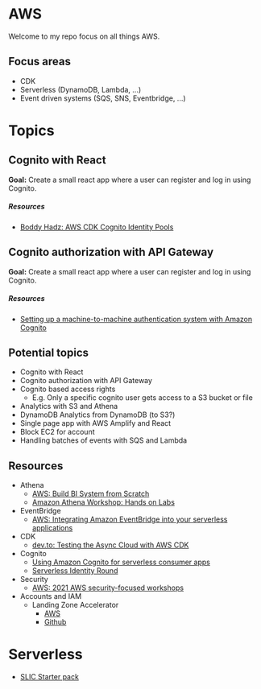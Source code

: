 # AWS

Welcome to my repo focus on all things AWS.

## Focus areas

* CDK
* Serverless (DynamoDB, Lambda, ...)
* Event driven systems (SQS, SNS, Eventbridge, ...)

# Topics

## Cognito with React

**Goal:** Create a small react app where a user can register and log in using Cognito.

##### Resources
* [Boddy Hadz: AWS CDK Cognito Identity Pools](https://bobbyhadz.com/blog/aws-cdk-cognito-identity-pool-example)


## Cognito authorization with API Gateway

**Goal:** Create a small react app where a user can register and log in using Cognito.


##### Resources
* [Setting up a machine-to-machine authentication system with Amazon Cognito](https://medium.com/proud2becloud/setting-up-a-machine-to-machine-authentication-system-with-amazon-cognito-ec403127ca9e)


## Potential topics

* Cognito with React
* Cognito authorization with API Gateway
* Cognito based access rights
    * E.g. Only a specific cognito user gets access to a S3 bucket or file
* Analytics with S3 and Athena
* DynamoDB Analytics from DynamoDB (to S3?)
* Single page app with AWS Amplify and React
* Block EC2 for account
* Handling batches of events with SQS and Lambda

## Resources

* Athena
    * [AWS: Build BI System from Scratch](https://catalog.us-east-1.prod.workshops.aws/workshops/a861fb26-12b0-4669-b3c3-ae1def49735d/en-US/build-analytics-system/athena)
    * [Amazon Athena Workshop: Hands on Labs](https://catalog.us-east-1.prod.workshops.aws/workshops/9981f1a1-abdc-49b5-8387-cb01d238bb78/en-US)
* EventBridge
    * [AWS: Integrating Amazon EventBridge into your serverless applications](https://aws.amazon.com/blogs/compute/integrating-amazon-eventbridge-into-your-serverless-applications/)
* CDK
    * [dev.to: Testing the Async Cloud with AWS CDK](https://dev.to/aws-builders/testing-the-async-cloud-with-aws-cdk-33aj)
* Cognito
    * [Using Amazon Cognito for serverless consumer apps](https://catalog.us-east-1.prod.workshops.aws/workshops/bc60f0b2-991f-4df9-933c-234a67e75179/en-US)
    * [Serverless Identity Round](https://identity-round-robin.awssecworkshops.com/serverless/)
* Security
    * [AWS: 2021 AWS security-focused workshops](https://aws.amazon.com/blogs/security/2021-aws-security-focused-workshops/)
* Accounts and IAM
  * Landing Zone Accelerator
    * [AWS](https://aws.amazon.com/solutions/implementations/landing-zone-accelerator-on-aws/)
    * [Github](https://github.com/awslabs/landing-zone-accelerator-on-aws)
# Serverless
  * [SLIC Starter pack](https://github.com/fourTheorem/slic-starter)
